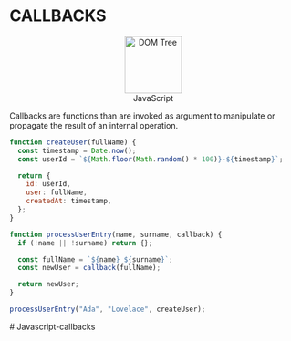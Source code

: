 # CALLBACKS

<figure style="text-align: center">
   <img src="https://upload.wikimedia.org/wikipedia/commons/thumb/6/6a/JavaScript-logo.png/640px-JavaScript-logo.png" alt="DOM Tree" width="100" />
   <figcaption>JavaScript</figcaption>
</figure>

Callbacks are functions than are invoked as argument to manipulate or propagate the result of an internal operation.

```js
function createUser(fullName) {
  const timestamp = Date.now();
  const userId = `${Math.floor(Math.random() * 100)}-${timestamp}`;

  return {
    id: userId,
    user: fullName,
    createdAt: timestamp,
  };
}

function processUserEntry(name, surname, callback) {
  if (!name || !surname) return {};

  const fullName = `${name} ${surname}`;
  const newUser = callback(fullName);

  return newUser;
}

processUserEntry("Ada", "Lovelace", createUser);
```
#   J a v a s c r i p t - c a l l b a c k s  
 